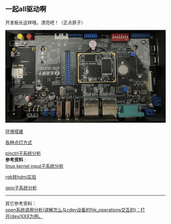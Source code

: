 ## 一起all驱动啊
开发板长这样哦，漂亮吧！（正点原子）
<p align="center">
<img src="https://raw.githubusercontent.com/Mr-77-18/Don-t-want-to-learn/main/image/banzi.png">
</p>

[环境搭建](./init.md)

[各种点灯方式](./led.md)

[pinctrl子系统分析](./pinctrl.md)\
**参考资料** :\
[linux kernel input子系统分析](https://www.cnblogs.com/chenfulin5/p/5703015.html)

[rgb转hdmi实验](./rgb-hdmi.md)

[gpio子系统分析](./gpio.md)

---

其它参考资料：\
[open系统调用分析(讲解怎么与cdev设备的file_operations交互的)：打开/dev/XXX为例。](https://blog.csdn.net/m0_46535940/article/details/124585580)

